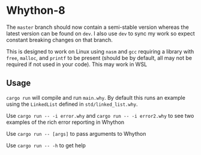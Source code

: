 # Whython-8

The `master` branch should now contain a semi-stable version whereas
the latest version can be found on `dev`. I also use `dev` to sync
my work so expect constant breaking changes on that branch.

This is designed to work on Linux using `nasm` and `gcc` requiring a library
with `free`, `malloc`, and `printf` to be present (should be by default, 
all may not be required if not used in your code). This may work in WSL

## Usage

`cargo run` will compile and run `main.why`. By default this runs an example
using the `LinkedList` defined in `std/linked_list.why`.

Use `cargo run -- -i error.why` and `cargo run -- -i error2.why` to see
two examples of the rich error reporting in Whython

Use `cargo run -- [args]` to pass arguments to Whython

Use `cargo run -- -h` to get help